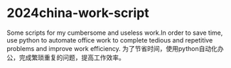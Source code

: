 # 2024china-work-script
Some scripts for my cumbersome and useless work.In order to save time, use python to automate office work to complete tedious and repetitive problems and improve work efficiency.
为了节省时间，使用python自动化办公，完成繁琐重复的问题，提高工作效率。
